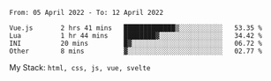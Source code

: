 <!--START_SECTION:waka-->

```text
From: 05 April 2022 - To: 12 April 2022

Vue.js       2 hrs 41 mins   █████████████▒░░░░░░░░░░░   53.35 %
Lua          1 hr 44 mins    ████████▓░░░░░░░░░░░░░░░░   34.42 %
INI          20 mins         █▓░░░░░░░░░░░░░░░░░░░░░░░   06.72 %
Other        8 mins          ▓░░░░░░░░░░░░░░░░░░░░░░░░   02.77 %
```

<!--END_SECTION:waka-->
My Stack: `html, css, js, vue, svelte`
